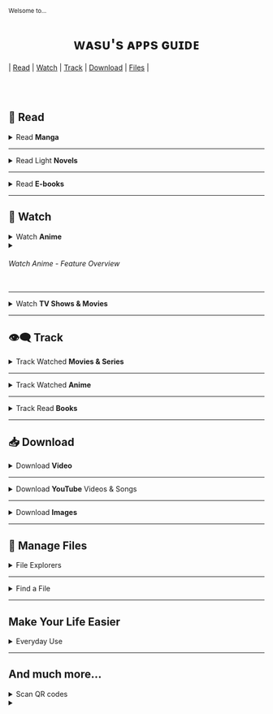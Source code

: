 <sub>Welsome to...</sub>
<h1 align="center">&#7457;&#7424;&#115;&#7452;&apos;&#115;&#32;&#7424;&#7465;&#7465;&#115;&#32;&#610;&#7452;&#618;&#7429;&#7431;</h1>

| [Read](#-read) 
| [Watch](#-watch) 
| [Track](#-track)
| [Download](#-download)
| [Files](#-manage-files)
|


</br></br>

&#128214; Read
--------

<details><summary>Read <b>Manga</b></summary>

&#10022; [**Tachiyomi**](https://tachiyomi.org/) and its [forks](https://tachiyomi.org/forks/) 
`FOSS` `Extension based`

&#10023; [**Saikou**](https://github.com/saikou-app/saikou) 
`FOSS` 
> Compared to Tachiyomi it has less sources. In terms of UI it has more animations, bigger padding and margins which can be considered both a disadvantage and an advantage.

</details>

---

<details><summary>Read Light <b>Novels</b></summary>

&#10022; [**Shosetsu**](https://shosetsu.app)
`FOSS`
> Tachiomi-like UI.

&#10022; [**QuickNovel**](https://github.com/LagradOst/QuickNovel)
`FOSS`
> UI just like CloudStream.

Shosetsu and QuickNovel are using different sources so when looking for certain novel it's worth to try both.

💡 **NU Client**
[`▶️Google Play`](https://play.google.com/store/apps/details?id=knf.nuclient)
> Client for [novelupdates.com](https://www.novelupdates.com/). Let you browse web- and light- novels, see on which site they are available and sends you notifications when new chapters are added.

</details>

---

<details><summary>Read <b>E-books</b></summary>

&#10022; **Moon+ Reader** 
[`▶️Google Play`](https://play.google.com/store/apps/details?id=com.flyersoft.moonreader) 

&#10022; **Reasily** 
[`▶️Google Play`](https://play.google.com/store/apps/details?id=com.gmail.jxlab.app.reasily) 
> **ePub only** reader

</details>

---

&#127909; Watch
----------

<details><summary>Watch <b>Anime</b></summary>

&#10022; [**Aniyomi**](https://aniyomi.jmir.xyz/) 
`FOSS` `Extension based`
> Fork of **Tachiyomi** for anime. Include both anime watching and manga reading extensions.

&#10022; [**Saikou**](https://github.com/saikou-app/saikou) 
`FOSS`

&#10023; [Kayuri](https://github.com/Killerpac/Kayuri) 
`FOSS`

&#10023; [Kuro/No](https://github.com/deceptions/no) 
`FOSS`  
> Just another gogoscraper, based on the leaked shiro source code.

&#10023; [Anime DL](https://github.com/sharn25/Anime-DL-Android-Verison) 
`FOSS`

&#10023; [Streamio](https://www.stremio.com/downloads) 
`FOSS` `Extension based`

&#10023; [**CloudStream**](https://github.com/recloudstream/cloudstream) `FOSS` `Extension based`
> Movie and Series centered but supports a few anime sources as well.

</details>

<details><summary><h6>Watch Anime - Feature Overview</h6></summary>

| App                 | Supported Sources | Tracking | Continue watching | Download | Episode Countdown | Additional Info |
| -------------------- | :----------------------------: | :------------: | :----------------------------: | :--------------: | :------------------------------: | :---------------------: |
| Aniyomi         | [Various](https://aniyomi.jmir.xyz/extensions/) | MAL, AniList, Kitsu, Shikimori, Bangumi  | Yes | Yes<br>(batch) | No | Description, Tags(source-dependent) |
| Saikou            | AllAnime, Gogo, Zoro, Kamyroll, Tenshi, 9Anime, AnimixPlay, AnimePahe | AniList | Yes | No? | Yes | Yes (powered by AniList) |
| Kayuri             |  |  |  |  |  |  |
| Kuro/No         | Gogo |  |  |  |  |  |
| Anime DL       |  |  |  |  |  |  |
| Streamio        | Various |  |  |  |  |  |
| CloudStream | Various | MAL, AniList | Yes | Yes | No | Description, Tags(source-dependent) |

<sup>🏗️ Table under construction</sub>

</details>

---

<details><summary>Watch <b>TV Shows & Movies</b></summary>

&#10022; [**CloudStream**](https://github.com/recloudstream/cloudstream) `FOSS` `Extension based`

</details>

---

## 👁️‍🗨️ Track

<details><summary>Track Watched <b>Movies & Series</b></summary>

&#10022; Showly
> Sync with Trakt.tv. Have both free and paid version.

&#10022; Episodes
`FOSS` `F-droid`
> Let only track TV shows and anime but have interesting design. Sadly doesn't support searching through your library or sync with external sites.

</details>

---

<details><summary>Track Watched <b>Anime</b></summary>
</details>

---

<details><summary>Track Read <b>Books</b></summary>
</details>

---

## &#128229; Download

<details><summary>Download <b>Video</b></summary>

&#10022; **Video Downloader** 
[`▶️Google Play`](https://play.google.com/store/apps/details?id=video.downloader.videodownloader) 
> Contains adds but cope with downloading most videos.

&#10022; **Lj Video Downloader**
[`▶️Google Play`](https://play.google.com/store/apps/details?id=com.leavjenn.m3u8downloader)
> Downloader specjalized in M3U8 files. Also supports MP4 and MPD. Won't let you download YouTube videos.

&#10022; 1DM

</details>

---

<details><summary>Download <b>YouTube</b> Videos & Songs</summary>

&#10022; [**Ymusic**](https://ymusic.io/)
> Play only audio of YouTube video in background, save up to 90% consumed data.  
Download YouTube video withever format you like, include MP3 format.  
Auto detect Artist and Album name of the video using last.fm service.  
Play your local music. YMusic forked from Jockey open source project - a super powerful and lightweight music player.  
Just click the Share button in YouTube app to open play Ymusic or download in the background.

&#10022; [**NewPipe**](https://newpipe.net/) 
`FOSS` 
[`🤖 F-droid`](https://f-droid.org/packages/org.schabi.newpipe/) 
> Lightweight, feature-rich and privacy friendly YouTube frontend for android.

</details>

---

<details><summary>Download <b>Images</b></summary>

&#10022; Image Hunter
[`▶️Google Play`](https://play.google.com/store/apps/details?id=video.downloader.videodownloader) 

&#10022; Gallerify
[`▶️Google Play`](https://play.google.com/store/apps/details?id=com.atominvention.gallerify) 

 **�** ~~[GetThemAll]()~~ `▶️Google Play`
> Once upon a time it was great app... But owner changed and...

</details>

---

&#128194; Manage Files
---------------------------


<details><summary>File Explorers</summary>

&#10022; [**X-plore**](https://play.google.com/store/apps/details?id=com.lonelycatgames.Xplore) `▶️Google Play`
> File Explorer that shows file in two columns that make it possible to easily select source and destination when copying or moving files.

</details>

---

<details><summary>Find a File</summary>

&#128161; [**aGrep**]() `FOSS` [`🤖F-Droid`](https://f-droid.org/en/packages/jp.sblo.pandora.aGrep/)
> Search not only for filenames but also through content of files and documents

</details>

---

Make Your Life Easier
----------------------------------

<details><summary>Everyday Use</summary>

&#10022; [**FooView**](https://www.fooview.com/) [`▶️Google Play`](https://play.google.com/store/apps/details?id=com.fooview.android.fooview)  
> FooView is a floating ball with gestures, 500+ featuers all in one touch.

</details>


---

And much more...
-----------------------------

<details><summary>Scan QR codes</summary>

&#10022; **Barcode Scanner+** 
`FOSS` [`▶️Google Play`](https://play.google.com/store/apps/details?id=com.srowen.bs.android)
> Really fast and simple barcode and QR code scanner. This fork allows to use portrait mode and scan using **front camera** (may be useful when using tablet in etui).

</details>

<details><summary></summary>

[]()

</details>
